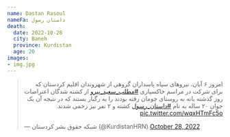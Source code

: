 ```yaml
---
name: Dastan Rasoul
nameFa: داستان رسول
death:
  date: 2022-10-28
  city: Baneh
  province: Kurdistan
  age: 20
images:
- img.jpg
---
```


<blockquote class="twitter-tweet"><p lang="fa" dir="rtl">امروز ۶ آبان، نیروهای سپاه پاسداران گروهی از شهروندان اقلیم کردستان که برای شرکت در مراسم خاکسپاری <a href="https://twitter.com/hashtag/%D9%85%D8%B7%D9%84%D8%A8_%D8%B3%D8%B9%DB%8C%D8%AF_%D9%BE%DB%8C%D8%B1%D9%88?src=hash&amp;ref_src=twsrc%5Etfw">#مطلب_سعید_پیرو</a> از کشته شدگان اعتراضات روز گذشته بانه به روستای چومان رفته بودند را به رگبار بستند که در نتیجه آن یک جوان ۲۰ ساله به نام <a href="https://twitter.com/hashtag/%D8%AF%D8%A7%D8%B3%D8%AA%D8%A7%D9%86_%D8%B1%D8%B3%D9%88%D9%84?src=hash&amp;ref_src=twsrc%5Etfw">#داستان_رسول</a> کشته و ۲ نفر نیز زخمی شدند. <a href="https://t.co/wqxHTmFc5o">pic.twitter.com/wqxHTmFc5o</a></p>&mdash; شبکه حقوق بشر کردستان (@KurdistanHRN) <a href="https://twitter.com/KurdistanHRN/status/1586059303060111360?ref_src=twsrc%5Etfw">October 28, 2022</a></blockquote> <script async src="https://platform.twitter.com/widgets.js" charset="utf-8"></script>